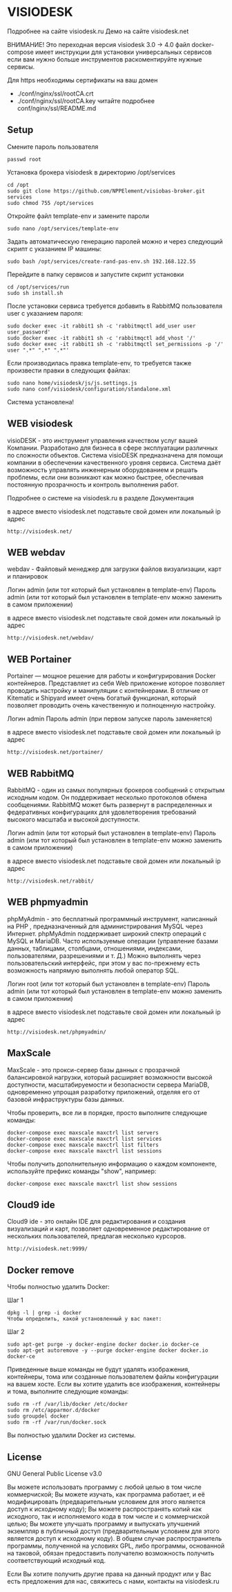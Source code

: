 #  VISIODESK

Подробнее на сайте visiodesk.ru
Демо на сайте visiodesk.net

ВНИМАНИЕ! Это переходная версия visiodesk 3.0 -> 4.0
файл docker-compose имеет инструкции для установки универсальных сервисов
если вам нужно больше инструментов раскоментируйте нужные сервисы.

Для https необходимы сертификаты на ваш домен
- ./conf/nginx/ssl/rootCA.crt
- ./conf/nginx/ssl/rootCA.key
читайте подробнее conf/nginx/ssl/README.md 

## Setup
Смените пароль пользователя 
```
passwd root
```
Установка брокера visiodesk в директорию /opt/services
```
cd /opt
sudo git clone https://github.com/NPPElement/visiobas-broker.git services
sudo chmod 755 /opt/services
```
Откройте файл template-env и замените пароли 
```
sudo nano /opt/services/template-env
```
Задать автоматическую генерацию паролей можно и через следующий скрипт с указанием IP машины:
```
sudo bash /opt/services/create-rand-pas-env.sh 192.168.122.55
``` 
Перейдите в папку сервисов и запустите скрипт установки
```
cd /opt/services/run
sudo sh install.sh
```
После установки сервиса требуется добавить в RabbitMQ пользователя user с указанием пароля:
```
sudo docker exec -it rabbit1 sh -c 'rabbitmqctl add_user user user_password'
sudo docker exec -it rabbit1 sh -c 'rabbitmqctl add_vhost '/'
sudo docker exec -it rabbit1 sh -c 'rabbitmqctl set_permissions -p '/' user ".*" ".*" ".*"'
```

Если производилась правка template-env, то требуется также произвести правки в следующих файлах:
```
sudo nano home/visiodesk/js/js.settings.js
sudo nano conf/visiodesk/configuration/standalone.xml
```

Система установлена!

## WEB visiodesk
visioDESK - это инструмент управления качеством услуг вашей Компании. Разработано для бизнеса в сфере эксплуатации различных по сложности объектов. Система visioDESK предназначена для помощи компании в обеспечении качественного уровня сервиса. Система даёт возможность управлять инженерным оборудованием и решать проблемы, если они возникают как можно быстрее, обеспечивая постоянную прозрачность и контроль выполнения работ.

Подробнее о системе на visiodesk.ru  в разделе Документация

в адресе вместо visiodesk.net подставьте свой домен или локальный ip адрес
```
http://visiodesk.net/
```

## WEB webdav
webdav - Файловый менеджер для загрузки файлов визуализации, карт и планировок

Логин admin (или тот который был установлен в template-env)
Пароль admin (или тот который был установлен в template-env можно заменить в самом приложении)

в адресе вместо visiodesk.net подставьте свой домен или локальный ip адрес
```
http://visiodesk.net/webdav/
```

## WEB Portainer
Portainer — мощное решение для работы и конфигурирования Docker контейнеров. Представляет из себя Web приложение которое позволяет проводить настройку и манипуляции с контейнерами. В отличие от Kitematic и Shipyard имеет очень богатый функционал, который позволяет проводить очень качественную и полноценную настройку. 

Логин admin
Пароль admin (при первом запуске пароль заменяется)

в адресе вместо visiodesk.net подставьте свой домен или локальный ip адрес
```
http://visiodesk.net/portainer/
```

## WEB RabbitMQ
RabbitMQ - один из самых популярных брокеров сообщений с открытым исходным кодом. Он поддерживает несколько протоколов обмена сообщениями. RabbitMQ может быть развернут в распределенных и федеративных конфигурациях для удовлетворения требований высокого масштаба и высокой доступности.

Логин admin (или тот который был установлен в template-env)
Пароль admin (или тот который был установлен в template-env можно заменить в самом приложении)

в адресе вместо visiodesk.net подставьте свой домен или локальный ip адрес
```
http://visiodesk.net/rabbit/
```

## WEB phpmyadmin
phpMyAdmin - это бесплатный программный инструмент, написанный на PHP , предназначенный для администрирования MySQL через Интернет. phpMyAdmin поддерживает широкий спектр операций с MySQL и MariaDB. Часто используемые операции (управление базами данных, таблицами, столбцами, отношениями, индексами, пользователями, разрешениями и т. Д.) Можно выполнять через пользовательский интерфейс, при этом у вас по-прежнему есть возможность напрямую выполнять любой оператор SQL.

Логин root (или тот который был установлен в template-env)
Пароль admin (или тот который был установлен в template-env можно заменить в самом приложении)

в адресе вместо visiodesk.net подставьте свой домен или локальный ip адрес
```
http://visiodesk.net/phpmyadmin/
```

## MaxScale
MaxScale - это прокси-сервер базы данных с прозрачной балансировкой нагрузки, который расширяет возможности высокой доступности, масштабируемости и безопасности сервера MariaDB, одновременно упрощая разработку приложений, отделяя его от базовой инфраструктуры базы данных.

Чтобы проверить, все ли в порядке, просто выполните следующие команды:
```
docker-compose exec maxscale maxctrl list servers
docker-compose exec maxscale maxctrl list services
docker-compose exec maxscale maxctrl list filters
docker-compose exec maxscale maxctrl list sessions
```
Чтобы получить дополнительную информацию о каждом компоненте, используйте префикс команды "show", например:
```
docker-compose exec maxscale maxctrl list show sessions
```

## Cloud9 ide
Cloud9 ide - это онлайн IDE для редактирования и создания визуализаций и карт, позволяет одновременное редактирование от нескольких пользователей, предлагая несколько курсоров.

```
http://visiodesk.net:9999/
```

## Docker remove
Чтобы полностью удалить Docker:

Шаг 1
```
dpkg -l | grep -i docker
Чтобы определить, какой установленный у вас пакет:
```
Шаг 2
```
sudo apt-get purge -y docker-engine docker docker.io docker-ce  
sudo apt-get autoremove -y --purge docker-engine docker docker.io docker-ce
```  
Приведенные выше команды не будут удалять изображения, контейнеры, тома или созданные пользователем файлы конфигурации на вашем хосте. Если вы хотите удалить все изображения, контейнеры и тома, выполните следующие команды:

```
sudo rm -rf /var/lib/docker /etc/docker
sudo rm /etc/apparmor.d/docker
sudo groupdel docker
sudo rm -rf /var/run/docker.sock
```
Вы полностью удалили Docker из системы.


## License
GNU General Public License v3.0

Вы можете использовать программу с любой целью в том числе коммерчиской;
Вы можете изучать, как программа работает, и её модифицировать (предварительным условием для этого является доступ к исходному коду);
Вы можете распространять копий как исходного, так и исполняемого кода в том числе и с коммерчиской целью;
Вы можете улучшать программу и выпускать улучшений экземпляр в публичный доступ (предварительным условием для этого является доступ к исходному коду).
В общем случае распространитель программы, полученной на условиях GPL, либо программы, основанной на таковой, обязан предоставить получателю возможность получить соответствующий исходный код.

Если Вы хотите получить другие права на данный продукт или у Вас есть предложения для нас, свяжитесь с нами, контакты на  visiodesk.ru
